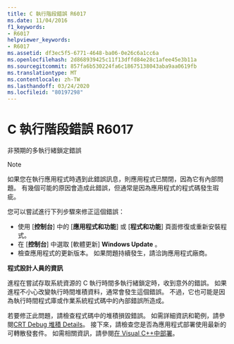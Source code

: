 ```yaml
---
title: C 執行階段錯誤 R6017
ms.date: 11/04/2016
f1_keywords:
- R6017
helpviewer_keywords:
- R6017
ms.assetid: df3ec5f5-6771-4648-ba06-0e26c6a1cc6a
ms.openlocfilehash: 2d868939425c11f13dffd84e28c1afee45e3b11a
ms.sourcegitcommit: 857fa6b530224fa6c18675138043aba9aa0619fb
ms.translationtype: MT
ms.contentlocale: zh-TW
ms.lasthandoff: 03/24/2020
ms.locfileid: "80197298"
---
```

# <a name="c-runtime-error-r6017"></a>C 執行階段錯誤 R6017

非預期的多執行緒鎖定錯誤

> [!NOTE]
> 如果您在執行應用程式時遇到此錯誤訊息，則應用程式已關閉，因為它有內部問題。 有幾個可能的原因會造成此錯誤，但通常是因為應用程式的程式碼發生瑕疵。
>
> 您可以嘗試進行下列步驟來修正這個錯誤：
>
> - 使用 [**控制台**] 中的 [**應用程式和功能**] 或 [**程式和功能**] 頁面修復或重新安裝程式。
> - 在 [**控制台**] 中選取 [軟體更新] **Windows Update** 。
> - 檢查應用程式的更新版本。 如果問題持續發生，請洽詢應用程式廠商。

**程式設計人員的資訊**

進程在嘗試存取系統資源的 C 執行時間多執行緒鎖定時，收到意外的錯誤。 如果進程不小心改變執行時間堆積資料，通常會發生這個錯誤。 不過，它也可能是因為執行時間程式庫或作業系統程式碼中的內部錯誤所造成。

若要修正此問題，請檢查程式碼中的堆積損毀錯誤。 如需詳細資訊和範例，請參閱[CRT Debug 堆積 Details](/visualstudio/debugger/crt-debug-heap-details)。 接下來，請檢查您是否為應用程式部署使用最新的可轉散發套件。 如需相關資訊，請參閱[在 Visual C++中部署](../../windows/deployment-in-visual-cpp.md)。
